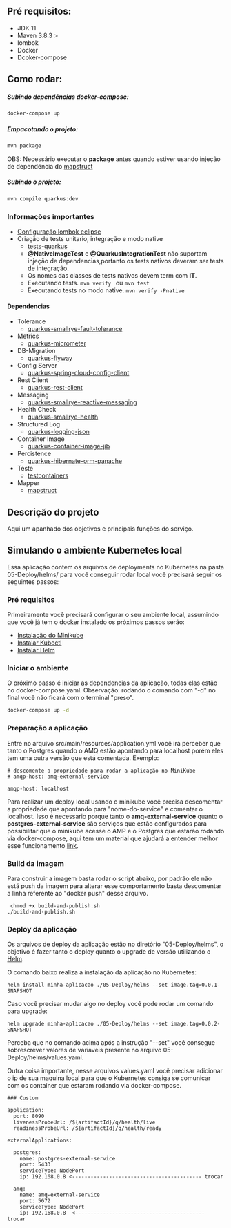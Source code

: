## Pré requisitos:

* JDK 11
* Maven 3.8.3 >
* lombok
* Docker
* Dcoker-compose


## Como rodar:

##### Subindo dependências docker-compose:

```bash
docker-compose up
```

##### Empacotando o projeto:

```bash
mvn package 
```
OBS: Necessário executar o **package** antes quando estiver usando injeção de dependência do [mapstruct](https://mapstruct.org/)

##### Subindo o projeto:

```bash
mvn compile quarkus:dev
```


### Informações importantes

* [Configuração lombok eclipse](https://projectlombok.org/setup/eclipse)
* Criação de tests unitario, integração e modo native
    * [tests-quarkus](https://quarkus.io/guides/getting-started-testing)
    * **@NativeImageTest** e **@QuarkusIntegrationTest** não suportam injeção de dependencias,portanto os tests nativos deveram ser tests de integração.
    * Os nomes das classes de tests nativos devem term com **IT**.
    * Executando tests.
      `mvn verify ` ou `mvn test`
    * Executando tests no modo native.
      `mvn verify -Pnative`


#### Dependencias

* Tolerance
    * [quarkus-smallrye-fault-tolerance](https://quarkus.io/guides/smallrye-fault-tolerance)
* Metrics
    * [quarkus-micrometer](https://quarkus.io/guides/micrometer)
* DB-Migration
    * [quarkus-flyway](https://quarkus.io/guides/flyway)
* Config Server
    * [quarkus-spring-cloud-config-client](https://quarkus.io/guides/spring-cloud-config-client)
* Rest Client
    * [quarkus-rest-client](https://quarkus.io/guides/rest-client)
* Messaging
    * [quarkus-smallrye-reactive-messaging](https://quarkus.io/guides/amqp)
* Health Check
    * [quarkus-smallrye-health](https://quarkus.io/guides/smallrye-health)
* Structured Log
    * [quarkus-logging-json](https://quarkus.io/guides/logging)
* Container Image
    * [quarkus-container-image-jib](https://quarkus.io/guides/container-image)
* Percistence
    * [quarkus-hibernate-orm-panache](https://quarkus.io/guides/hibernate-orm-panache)
* Teste
    * [testcontainers](https://www.testcontainers.org/)
* Mapper
    * [mapstruct](https://mapstruct.org/)


## Descrição do projeto

Aqui um apanhado dos objetivos e principais funções do serviço.



## Simulando o ambiente Kubernetes local

Essa aplicação contem os arquivos de deployments no Kubernetes na pasta 05-Deploy/helms/  para você
conseguir rodar local você precisará seguir os seguintes passos:

### Pré requisitos

Primeiramente você precisará configurar o seu ambiente local, assumindo que você
já tem o docker instalado os próximos passos serão:

- [Instalação do Minikube](https://minikube.sigs.k8s.io/docs/start/)
- [Instalar Kubectl](https://kubernetes.io/docs/tasks/tools/install-kubectl-linux/#install-kubectl-binary-with-curl-on-linux)
- [Instalar Helm](https://helm.sh/docs/intro/install/)

### Iniciar o ambiente

O próximo passo é iniciar as dependencias da aplicação, todas elas estão no docker-compose.yaml.
Observação: rodando o comando com "-d" no final você não ficará com o terminal "preso".

```bash
docker-compose up -d
```

### Preparação a aplicação

Entre no arquivo src/main/resources/application.yml você irá perceber que tanto o Postgres quando o
AMQ estão apontando para localhost porém eles tem uma outra versão que está comentada.
Exemplo:

```
# descomente a propriedade para rodar a aplicação no MiniKube
# amqp-host: amq-external-service

amqp-host: localhost
```

Para realizar um deploy local usando o minikube você precisa descomentar a propriedade que apontando para "nome-do-service" e comentar o localhost.
Isso é necessario porque tanto o **amq-external-service** quanto o **postgres-external-service** são serviços
que estão configurados para possibilitar que o minikube acesse o AMP e o Postgres que estarão rodando via docker-compose, aqui tem um material que ajudará a entender melhor esse funcionamento [link](https://kubernetes.io/docs/concepts/services-networking/service/#services-without-selectors).

### Build da imagem

Para construir a imagem basta rodar o script abaixo, por padrão ele não está push da imagem para alterar esse comportamento basta descomentar a linha referente ao "docker push" desse arquivo.

```
 chmod +x build-and-publish.sh
./build-and-publish.sh
```

### Deploy da aplicação

Os arquivos de deploy da aplicação estão no diretório "05-Deploy/helms", o objetivo é fazer tanto o deploy quanto o upgrade de versão utilizando o [Helm](https://helm.sh/).

O comando baixo realiza a instalação da aplicação no Kubernetes:

```aidl
helm install minha-aplicacao ./05-Deploy/helms --set image.tag=0.0.1-SNAPSHOT
```

Caso você precisar mudar algo no deploy você pode rodar um comando para upgrade:
```aidl
helm upgrade minha-aplicacao ./05-Deploy/helms --set image.tag=0.0.2-SNAPSHOT
```

Perceba que no comando acima após a instrução "--set" você consegue sobrescrever valores de variaveis presente no arquivo
05-Deploy/helms/values.yaml.


Outra coisa importante, nesse arquivos values.yaml você precisar adicionar o ip de sua maquina local para que o
Kubernetes consiga se comunicar com os container que estaram rodando via docker-compose.


``` 
### Custom

application:
  port: 8090
  livenessProbeUrl: /${artifactId}/q/health/live
  readinessProbeUrl: /${artifactId}/q/health/ready

externalApplications:

  postgres:
    name: postgres-external-service
    port: 5433
    serviceType: NodePort
    ip: 192.168.0.8 <------------------------------------------ trocar

  amq:
    name: amq-external-service
    port: 5672
    serviceType: NodePort
    ip: 192.168.0.8  <------------------------------------------ trocar
```